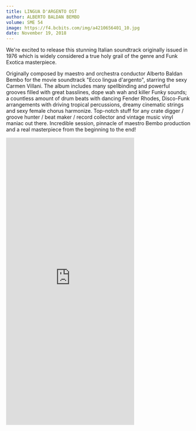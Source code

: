 ```yaml
---
title: LINGUA D'ARGENTO OST
author: ALBERTO BALDAN BEMBO
volume: SME 54
image: https://f4.bcbits.com/img/a4210656401_10.jpg
date: November 19, 2018
---
```


We're excited to release this stunning Italian soundtrack originally issued in 1976 which is widely considered a true holy grail of the genre and Funk Exotica masterpiece.

Originally composed by maestro and orchestra conductor Alberto Baldan Bembo for the movie soundtrack "Ecco lingua d'argento", starring the sexy Carmen Villani. The album includes many spellbinding and powerful grooves filled with great basslines, dope wah wah and killer Funky sounds; a countless amount of drum beats with dancing Fender Rhodes, Disco-Funk arrangements with driving tropical percussions, dreamy cinematic strings and sexy female chorus harmonize. Top-notch stuff for any crate digger / groove hunter / beat maker / record collector and vintage music vinyl maniac out there. Incredible session, pinnacle of maestro Bembo production and a real masterpiece from the beginning to the end!

<iframe style="border: 0; width: 350px; height: 786px;" src="https://bandcamp.com/EmbeddedPlayer/album=43841199/size=large/bgcol=ffffff/linkcol=0687f5/transparent=true/" seamless><a href="http://sonormusiceditions.bandcamp.com/album/lingua-dargento-original-soundtrack">LINGUA D&#39;ARGENTO (Original Soundtrack) by Alberto Baldan Bembo</a></iframe>
